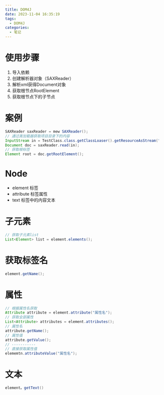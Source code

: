 ```yaml
---
title: DOM4J
date: 2023-11-04 16:35:19
tags:
  - DOM4J
categories:
  - 笔记
---
```


# 使用步骤

1. 导入依赖
2. 创建解析器对象（SAXReader）
3. 解析xml获得Document对象
4. 获取根节点RootElement
5. 获取根节点下的子节点

# 案例

```java
SAXReader saxReader = mew SAXReader();
// 通过类加载器获取项目目录下的内容
InputStream in = TestClass.class.getClassLoaser().getResourceAsStream("jdbc.xml")
Document doc = saxReader.read(in);
// 获取根标签
Element root = doc.getRootElement();
```

# Node

- element 标签
- attribute 标签属性
- text 标签中的内容文本

# 子元素

```java
// 获取子元素list
List<Element> list = element.elements();
```

# 获取标签名

```java
element.getName();
```

# 属性

```java
// 根据属性名获取
Attribute attribute = element.attribute("属性名");
// 获取全部属性
List<Attribute> attributes = element.attributes();
// 属性名
attribute.getName();
// 属性值
attribute.getValue();
// -----------
// 直接获取属性值
elememtn.attributeValue("属性名");
```

# 文本

```java
element。getText()
```





